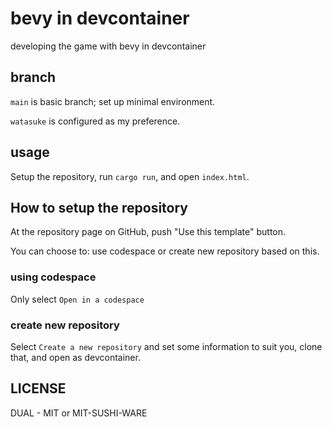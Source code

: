 # bevy in devcontainer

developing the game with bevy in devcontainer

## branch

`main` is basic branch; set up minimal environment.

`watasuke` is configured as my preference.

## usage

Setup the repository, run `cargo run`, and open `index.html`.

## How to setup the repository

At the repository page on GitHub, push "Use this template" button.

You can choose to: use codespace or create new repository based on this.

### using codespace

Only select `Open in a codespace`

### create new repository

Select `Create a new repository` and set some information to suit you, clone that, and open as devcontainer.

## LICENSE

DUAL - MIT or MIT-SUSHI-WARE
